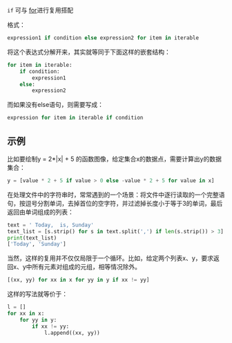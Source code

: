 `if` 可与 [for](for遍历.md)进行复用搭配

格式：

```Python
expression1 if condition else expression2 for item in iterable
```


将这个表达式分解开来，其实就等同于下面这样的嵌套结构：

```Python
for item in iterable:
    if condition:
        expression1
    else:
        expression2
```


而如果没有else语句，则需要写成：

```Python
expression for item in iterable if condition
```

## 示例

比如要绘制y = 2*|x| + 5 的函数图像，给定集合x的数据点，需要计算出y的数据集合：

```Python
y = [value * 2 + 5 if value > 0 else -value * 2 + 5 for value in x]
```


在处理文件中的字符串时，常常遇到的一个场景：将文件中逐行读取的一个完整语句，按逗号分割单词，去掉首位的空字符，并过滤掉长度小于等于3的单词，最后返回由单词组成的列表：

```Python
text = ' Today,  is, Sunday'
text_list = [s.strip() for s in text.split(',') if len(s.strip()) > 3]
print(text_list)
['Today', 'Sunday']
```


当然，这样的复用并不仅仅局限于一个循环。比如，给定两个列表x、y，要求返回x、y中所有元素对组成的元组，相等情况除外。

```Python
[(xx, yy) for xx in x for yy in y if xx != yy]
```


这样的写法就等价于：

```python
l = []
for xx in x:
    for yy in y:
        if xx != yy:
            l.append((xx, yy))
```

